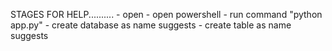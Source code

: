 STAGES FOR HELP..........
    - open
    - open powershell
    - run command "python app.py"
    - create database as name suggests
    - create table as name suggests
